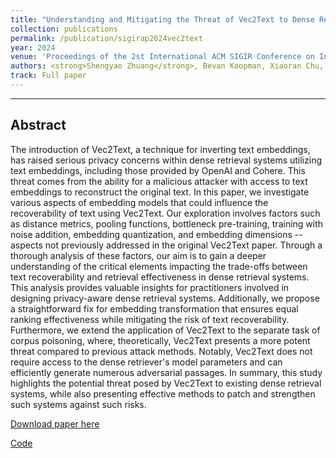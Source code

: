 ```yaml
---
title: "Understanding and Mitigating the Threat of Vec2Text to Dense Retrieval Systems"
collection: publications
permalink: /publication/sigirap2024vec2text
year: 2024
venue: 'Proceedings of the 2st International ACM SIGIR Conference on Information Retrieval in the Asia Pacific (SIGIR-AP ’24), 2024'
authors: <strong>Shengyao Zhuang</strong>, Bevan Koopman, Xiaoran Chu, and Guido Zuccon.
track: Full paper
---
```

---

## Abstract
The introduction of Vec2Text, a technique for inverting text embeddings, has raised serious privacy concerns within dense retrieval systems utilizing text embeddings, including those provided by OpenAI and Cohere. This threat comes from the ability for a malicious attacker with access to text embeddings to reconstruct the original text.
In this paper, we investigate various aspects of embedding models that could influence the recoverability of text using Vec2Text. Our exploration involves factors such as distance metrics, pooling functions, bottleneck pre-training, training with noise addition, embedding quantization, and embedding dimensions -- aspects not previously addressed in the original Vec2Text paper. Through a thorough analysis of these factors, our aim is to gain a deeper understanding of the critical elements impacting the trade-offs between text recoverability and retrieval effectiveness in dense retrieval systems. This analysis provides valuable insights for practitioners involved in designing privacy-aware dense retrieval systems. Additionally, we propose a straightforward fix for embedding transformation that ensures equal ranking effectiveness while mitigating the risk of text recoverability.
Furthermore, we extend the application of Vec2Text to the separate task of corpus poisoning, where, theoretically, Vec2Text presents a more potent threat compared to previous attack methods. Notably, Vec2Text does not require access to the dense retriever's model parameters and can efficiently generate numerous adversarial passages.
In summary, this study highlights the potential threat posed by Vec2Text to existing dense retrieval systems, while also presenting effective methods to patch and strengthen such systems against such risks.

[Download paper here](https://arxiv.org/pdf/2402.12784.pdf)

[Code](https://github.com/ielab/vec2text-dense_retriever-threat)
